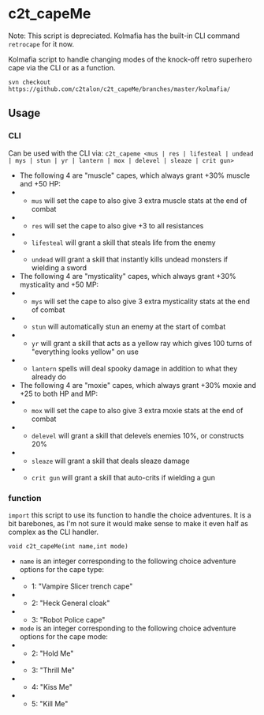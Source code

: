 # c2t_capeMe

Note: This script is depreciated. Kolmafia has the built-in CLI command `retrocape` for it now.

Kolmafia script to handle changing modes of the knock-off retro superhero cape via the CLI or as a function.

`svn checkout https://github.com/c2talon/c2t_capeMe/branches/master/kolmafia/`

## Usage

### CLI

Can be used with the CLI via:
`c2t_capeme <mus | res | lifesteal | undead | mys | stun | yr | lantern | mox | delevel | sleaze | crit gun>`
* The following 4 are "muscle" capes, which always grant +30% muscle and +50 HP:
* * `mus` will set the cape to also give 3 extra muscle stats at the end of combat
* * `res` will set the cape to also give +3 to all resistances
* * `lifesteal` will grant a skill that steals life from the enemy
* * `undead` will grant a skill that instantly kills undead monsters if wielding a sword
* The following 4 are "mysticality" capes, which always grant +30% mysticality and +50 MP:
* * `mys` will set the cape to also give 3 extra mysticality stats at the end of combat
* * `stun` will automatically stun an enemy at the start of combat
* * `yr` will grant a skill that acts as a yellow ray which gives 100 turns of "everything looks yellow" on use
* * `lantern` spells will deal spooky damage in addition to what they already do
* The following 4 are "moxie" capes, which always grant +30% moxie and +25 to both HP and MP:
* * `mox` will set the cape to also give 3 extra moxie stats at the end of combat
* * `delevel` will grant a skill that delevels enemies 10%, or constructs 20%
* * `sleaze` will grant a skill that deals sleaze damage
* * `crit gun` will grant a skill that auto-crits if wielding a gun

### function

`import` this script to use its function to handle the choice adventures. It is a bit barebones, as I'm not sure it would make sense to make it even half as complex as the CLI handler.

`void c2t_capeMe(int name,int mode)`
* `name` is an integer corresponding to the following choice adventure options for the cape type:
* * 1: "Vampire Slicer trench cape"
* * 2: "Heck General cloak"
* * 3: "Robot Police cape"
* `mode` is an integer corresponding to the following choice adventure options for the cape mode:
* * 2: "Hold Me"
* * 3: "Thrill Me"
* * 4: "Kiss Me"
* * 5: "Kill Me"
